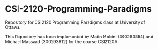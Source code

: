 # CSI-2120-Programming-Paradigms
Repository for CSI2120 Programming Paradigms class at University of Ottawa.

This Repository has been implemented by Matin Mobini (300283854) and Michael Massaad (300293612) for the course CSI2120A.

